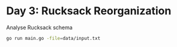 # Day 3: Rucksack Reorganization

Analyse Rucksack schema
```bash
go run main.go -file=data/input.txt
```
